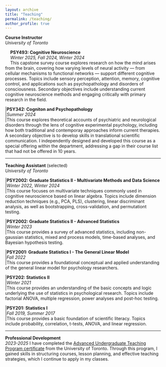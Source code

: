 ```yaml
---
layout: archive
title: "Teaching"
permalink: /teaching/
author_profile: true
---
```

**Course Instructor**\
_University of Toronto_

$\quad$**PSY493: Cognitive Neuroscience**\
$\quad$*Winter 2025, Fall 2024, Winter 2024*\
$\quad$This capstone survey course explores research on how the mind arises from the brain, covering how varying levels of neural activity — from cellular mechanisms to functional networks — support different cognitive processes. Topics include sensory perception, attention, memory, cognitive control, and applications such as psychopathology and disorders of consciousness. Secondary objectives include understanding current cognitive neuroscience methods and engaging critically with primary research in the field. 


|**PSY342: Cogniton and Psychopathology**\
|*Summer 2024*\
|This course explores theoretical accounts of psychiatric and neurological disorders through the lens of cognitive experimental psychology, including how both traditional and contemporay approaches inform current therapies. A secondary objective is to develop skills in translational scientific communication. I independently designed and developed this course as a special offering within the department, addressing a gap in their course list that had not be offered in 10 years.

---

**Teaching Assistant** (selected)\
_University of Toronto_

|**PSY2002: Graduate Statistics II - Multivariate Methods and Data Science**\
|*Winter 2022, Winter 2024*\
|This course focuses on multivariate techniques commonly used in cognitive neuroscience based on linear algebra. Topics include dimension reduction techniques (e.g., PCA, PLS), clustering, linear discriminant analysis, as well as bootstrapping, cross-validation, and permutationt testing.

|**PSY2002: Graduate Statistics II - Advanced Statistics**\
|*Winter 2023*\
|This course provides a survey of advanced statistics, including non-gaussian statistics, mixed and process models, time-based analyses, and Bayesian hypothesis testing.

|**PSY2001: Graduate Statistics I - The General Linear Model**\
|*Fall 2022*\
|This course provides a foundational conceptual and applied understanding of the general linear model for psychology researchers.

|**PSY202: Statistics II**\
|*Winter 2021*\
|This course provides an understanding of the basic concepts and logic underlying the use of statistics in psychological research. Topics include factorial ANOVA, multiple regression, power analyses and post-hoc testing.

|**PSY201: Statistics I**\
|*Fall 2019, Summer 2017*\
|This course provides a basic foundation of scientific literacy. Topics include probability, correlation, t-tests, ANOVA, and linear regression.

--- 

**Professional Development**\
_2023-2025_
I have completed the [Advanced Undergraduate Teaching Program certificate](http://tatp.utoronto.ca/certificate-program/autp-certificate/) from the University of Toronto. Through this program, I gained skills in structuring courses, lesson planning, and effective teaching strategies, which I continue to apply in my classes.
